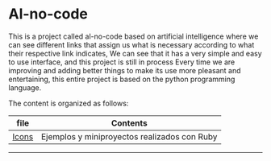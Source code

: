 
# Al-no-code

This is a project called al-no-code based on artificial intelligence where we can see different links that assign us what is necessary according to what their respective link indicates, We can see that it has a very simple and easy to use interface, and this project is still in process Every time we are improving and adding better things to make its use more pleasant and entertaining, this entire project is based on the python programming language.

The content is organized as follows:

| file                 | Contents  |
| -------------------- | --------- |
| [Icons](./examples/ruby) | Ejemplos y miniproyectos realizados con Ruby |


---

